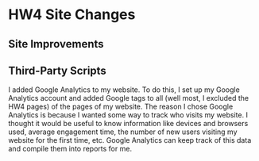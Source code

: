 # HW4 Site Changes

## Site Improvements

## Third-Party Scripts

I added Google Analytics to my website. To do this, I set up my Google Analytics account and added Google tags to all (well most, I excluded the HW4 pages) of the pages of my website. The reason I chose Google Analytics is because I wanted some way to track who visits my website. I thought it would be useful to know information like devices and browsers used, average engagement time, the number of new users visiting my website for the first time, etc. Google Analytics can keep track of this data and compile them into reports for me.
